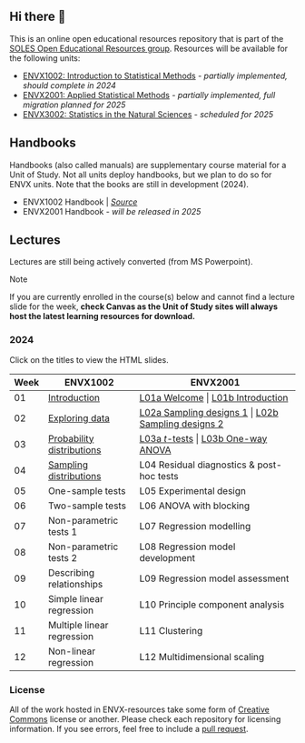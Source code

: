 ## Hi there 👋

<!--

**Here are some ideas to get you started:**

🙋‍♀️ A short introduction - what is your organization all about?
🌈 Contribution guidelines - how can the community get involved?
👩‍💻 Useful resources - where can the community find your docs? Is there anything else the community should know?
🍿 Fun facts - what does your team eat for breakfast?
🧙 Remember, you can do mighty things with the power of [Markdown](https://docs.github.com/github/writing-on-github/getting-started-with-writing-and-formatting-on-github/basic-writing-and-formatting-syntax)
-->

This is an online open educational resources repository that is part of the [SOLES Open Educational Resources group](https://github.com/usyd-soles-edu).
Resources will be available for the following units:

- [ENVX1002: Introduction to Statistical Methods](https://www.sydney.edu.au/units/ENVX1002) - _partially implemented, should complete in 2024_
- [ENVX2001: Applied Statistical Methods](https://www.sydney.edu.au/units/ENVX2001) - _partially implemented, full migration planned for 2025_
- [ENVX3002: Statistics in the Natural Sciences](https://www.sydney.edu.au/units/ENVX3002) - _scheduled for 2025_

## Handbooks

Handbooks (also called manuals) are supplementary course material for a Unit of Study. Not all units deploy handbooks, but we plan to do so for ENVX units. Note that the books are still in development (2024).

- ENVX1002 Handbook | [*Source*](https://github.com/ENVX-resources/ENVX1002-manual)
- ENVX2001 Handbook - *will be released in 2025*

## Lectures
Lectures are still being actively converted (from MS Powerpoint). 

> [!NOTE]
> If you are currently enrolled in the course(s) below and cannot find a lecture slide for the week,  **check Canvas as the Unit of Study sites will always host the latest learning resources for download.**

### 2024
Click on the titles to view the HTML slides. 

| Week | ENVX1002 | ENVX2001 |
| --- | --- | --- |
| 01 | [Introduction][w01envx1001] | [L01a Welcome][y2lect01] \| [L01b Introduction][y2lect02] |
| 02 | [Exploring data][w02envx1001] | [L02a Sampling designs 1][y2lect03] \| [L02b Sampling designs 2][y2lect04] |
| 03 | [Probability distributions][w03envx1001src] | [L03a *t*-tests][y2lect05] \| [L03b One-way ANOVA][y2lect06]|
| 04 | [Sampling distributions][w04envx1001src] | L04 Residual diagnostics & post-hoc tests |
| 05 | One-sample tests | L05 Experimental design |
| 06 | Two-sample tests | L06 ANOVA with blocking |
| 07 | Non-parametric tests 1 | L07 Regression modelling |
| 08 | Non-parametric tests 2 | L08 Regression model development |
| 09 | Describing relationships | L09 Regression model assessment|
| 10 | Simple linear regression | L10 Principle component analysis |
| 11 | Multiple linear regression | L11 Clustering |
| 12 | Non-linear regression | L12 Multidimensional scaling |

### License

All of the work hosted in ENVX-resources take some form of [Creative Commons](https://creativecommons.org/) license or another. Please check each repository for licensing information. If you see errors, feel free to include a [pull request](https://docs.github.com/en/pull-requests/collaborating-with-pull-requests/proposing-changes-to-your-work-with-pull-requests/about-pull-requests).

<!-- ENVX1002 Links (update each year?) -->
[w01envx1001src]: https://github.com/ENVX-resources/ENVX1002-2024-Lecture-Topic01
[w01envx1001]: https://envx-resources.github.io/ENVX1002-2024-Lecture-Topic01
[w02envx1001src]: https://github.com/ENVX-resources/ENVX1002-2024-Lecture-Topic02
[w02envx1001]: https://envx-resources.github.io/ENVX1002-2024-Lecture-Topic02
[w03envx1001src]: https://github.com/ENVX-resources/ENVX1002-2024-Lecture-Topic03
[w03envx1001]: https://envx-resources.github.io/ENVX1002-2024-Lecture-Topic03
[w04envx1001src]: https://github.com/ENVX-resources/ENVX1002-2024-Lecture-Topic04
[w04envx1001]: https://envx-resources.github.io/ENVX1002-2024-Lecture-Topic04
[w05envx1001src]: https://github.com/ENVX-resources/ENVX1002-2024-Lecture-Topic05
[w05envx1001]: https://envx-resources.github.io/ENVX1002-2024-Lecture-Topic05
[w06envx1001src]: https://github.com/ENVX-resources/ENVX1002-2024-Lecture-Topic06
[w06envx1001]: https://envx-resources.github.io/ENVX1002-2024-Lecture-Topic06
[w07envx1001src]: https://github.com/ENVX-resources/ENVX1002-2024-Lecture-Topic07
[w07envx1001]: https://envx-resources.github.io/ENVX1002-2024-Lecture-Topic07
[w08envx1001src]: https://github.com/ENVX-resources/ENVX1002-2024-Lecture-Topic08
[w08envx1001]: https://envx-resources.github.io/ENVX1002-2024-Lecture-Topic08
[w09envx1001src]: https://github.com/ENVX-resources/ENVX1002-2024-Lecture-Topic09
[w09envx1001]: https://envx-resources.github.io/ENVX1002-2024-Lecture-Topic09
[w10envx1001src]: https://github.com/ENVX-resources/ENVX1002-2024-Lecture-Topic10
[w10envx1001]: https://envx-resources.github.io/ENVX1002-2024-Lecture-Topic10
[w11envx1001src]: https://github.com/ENVX-resources/ENVX1002-2024-Lecture-Topic11
[w11envx1001]: https://envx-resources.github.io/ENVX1002-2024-Lecture-Topic11
[w12envx1001src]: https://github.com/ENVX-resources/ENVX1002-2024-Lecture-Topic12
[w12envx1001]: https://envx-resources.github.io/ENVX1002-2024-Lecture-Topic12


<!-- ENVX2001 Links -->
<!-- Module 1 -->
[y2lect01]: https://github.com/ENVX-resources/ENVX2001-2024-Lecture-Topic01a
[y2lect02]: https://github.com/ENVX-resources/ENVX2001-2024-Lecture-Topic01b
[y2lect03]: https://github.com/ENVX-resources/ENVX2001-2024-Lecture-Topic02a
[y2lect04]: https://github.com/ENVX-resources/ENVX2001-2024-Lecture-Topic02b
[y2lect05]: https://github.com/ENVX-resources/ENVX2001-2024-Lecture-Topic03a
[y2lect06]: https://github.com/ENVX-resources/ENVX2001-2024-Lecture-Topic03b
<!-- Module 2 -->
[y2lect07]: README.md
[y2lect08]: README.md
[y2lect09]: README.md
<!-- Module 3 -->
[y2lect10]: README.md
[y2lect11]: README.md
[y2lect12]: README.md
<!-- Module 4 -->
[y2lect13]: README.md
[y2lect14]: README.md
[y2lect15]: README.md
<!-- Revision W13 -->
[y2lect16]: README.md
